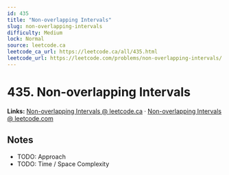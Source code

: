 ```yaml
--- 
id: 435
title: "Non-overlapping Intervals"
slug: non-overlapping-intervals
difficulty: Medium
lock: Normal
source: leetcode.ca
leetcode_ca_url: https://leetcode.ca/all/435.html
leetcode_url: https://leetcode.com/problems/non-overlapping-intervals/
---
```


# 435. Non-overlapping Intervals

**Links:** [Non-overlapping Intervals @ leetcode.ca](https://leetcode.ca/all/435.html) · [Non-overlapping Intervals @ leetcode.com](https://leetcode.com/problems/non-overlapping-intervals/)

## Notes
- TODO: Approach
- TODO: Time / Space Complexity
